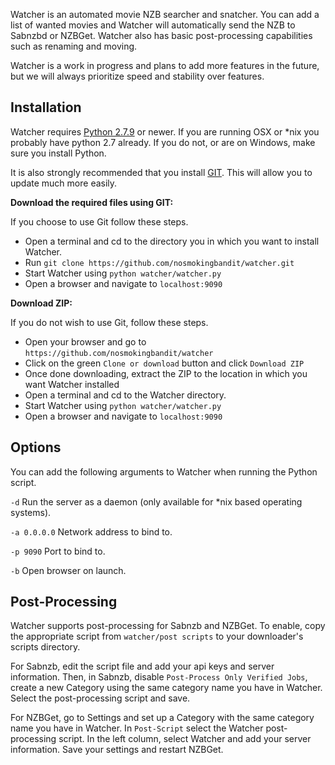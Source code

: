 Watcher is an automated movie NZB searcher and snatcher. You can add a list of wanted movies and Watcher will automatically send the NZB to Sabnzbd or NZBGet. Watcher also has basic post-processing capabilities such as renaming and moving.

Watcher is a work in progress and plans to add more features in the future, but we will always prioritize speed and stability over features.


## Installation

Watcher requires [Python 2.7.9](https://www.python.org/) or newer. If you are running OSX or *nix you probably have python 2.7 already. If you do not, or are on Windows, make sure you install Python.

It is also strongly recommended that you install [GIT](http://git-scm.com/). This will allow you to update much more easily.

**Download the required files using GIT:**

If you choose to use Git follow these steps.

* Open a terminal and cd to the directory you in which you want to install Watcher.
* Run `git clone https://github.com/nosmokingbandit/watcher.git`
* Start Watcher using `python watcher/watcher.py`
* Open a browser and navigate to `localhost:9090`

**Download ZIP:**

If you do not wish to use Git, follow these steps.

* Open your browser and go to `https://github.com/nosmokingbandit/watcher`
* Click on the green `Clone or download` button and click `Download ZIP`
* Once done downloading, extract the ZIP to the location in which you want Watcher installed
* Open a terminal and cd to the Watcher directory.
* Start Watcher using `python watcher/watcher.py`
* Open a browser and navigate to `localhost:9090`


## Options

You can add the following arguments to Watcher when running the Python script.

`-d` Run the server as a daemon (only available for *nix based operating systems).

`-a 0.0.0.0` Network address to bind to.

`-p 9090` Port to bind to.

`-b` Open browser on launch.

## Post-Processing

Watcher supports post-processing for Sabnzb and NZBGet. To enable, copy the appropriate script from `watcher/post scripts` to your downloader's scripts directory.

For Sabnzb, edit the script file and add your api keys and server information. Then, in Sabnzb, disable `Post-Process Only Verified Jobs`, create a new Category using the same category name you have in Watcher. Select the post-processing script and save.

For NZBGet, go to Settings and set up a Category with the same category name you have in Watcher. In `Post-Script` select the Watcher post-processing script. In the left column, select Watcher and add your server information. Save your settings and restart NZBGet.
